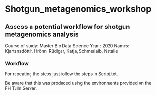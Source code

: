 # Shotgun_metagenomics_workshop

## Assess a potential workflow for shotgun metagenomics analysis
Course of study:	Master Bio Data Science
Year	:		2020
Names:		Kjartansdóttir, Hrönn; Rüdiger, Katja, Schmerlaib, Natalie


### Workflow
For repeating the steps just follow the steps in Script.txt.

Be aware that this was produced using the environments provided on the FH Tulln Server.
